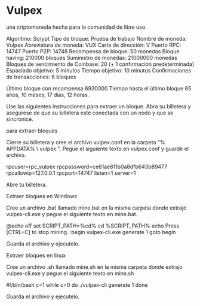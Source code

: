 # Vulpex
una criptomoneda hecha para la comunidad de libre uso. 

Algoritmo: Scrypt
Tipo de bloque: Prueba de trabajo
Nombre de moneda: Vulpex
Abreviatura de moneda: VUX
Carta de dirección: V
Puerto RPC: 14747
Puerto P2P: 14748
Recompensa de bloque: 50 monedas
Bloque having: 210000 bloques
Suministro de monedas: 21000000 monedas
Bloques de vencimiento de Coinbase: 20 (+ 1 confirmación predeterminada)
Espaciado objetivo: 5 minutos
Tiempo objetivo: 10 minutos
Confirmaciones de transacciones: 6 bloques


Último bloque con recompensa 6930000
Tiempo hasta el último bloque 65 años, 10 meses, 17 días, 12 horas.

Use las siguientes instrucciones para extraer un bloque. Abra su billetera y asegúrese de que su billetera esté conectada con un nodo y que se sincronice.

para extraer bloques

Cierre su billetera y cree el archivo vulpex.conf en la carpeta "% APPDATA% \ vulpex \". Pegue el siguiente texto en vulpex.conf y guarde el archivo.

rpcuser=rpc_vulpex
rpcpassword=ce61ae811b0a8dfb643b89477
rpcallowip=127.0.0.1
rpcport=14747
listen=1
server=1

Abre tu billetera.

Extraer bloques en Windows

Cree un archivo .bat llamado mine.bat en la misma carpeta donde extrajo vulpex-cli.exe y pegue el siguiente texto en mine.bat.

@echo off
set SCRIPT_PATH=%cd%
cd %SCRIPT_PATH%
echo Press [CTRL+C] to stop mining.
:begin
 vulpex-cli.exe generate 1
goto begin 

Guarda el archivo y ejecutelo.

Extraer bloques en linux 

Cree un archivo .sh llamado mine.sh en la misma carpeta donde extrajo vulpex-cli.exe y pegue el siguiente texto en mine.sh

#!/bin/bash
c=1
while c=0
do
./vulpex-cli generate 1
done

Guarda el archivo y ejecutelo. 
